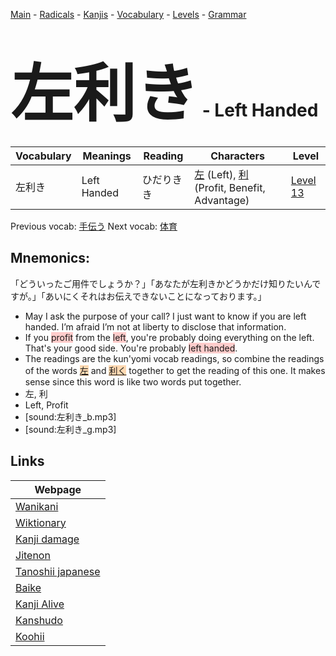 <style> bigfont {font-size: 100px}</style>
[Main](../README.md) -
[Radicals](../radicals.md) -
[Kanjis](../kanjis.md) -
[Vocabulary](../vocabulary.md) -
[Levels](../levels.md) -
[Grammar](../grammar.md)
# <bigfont> 左利き</bigfont> - Left Handed 

| Vocabulary | Meanings | Reading | Characters | Level |
| --- | --- | --- | --- | --- |
| 左利き | Left Handed | ひだりきき |  [左](../kanjis/左.md) (Left), [利](../kanjis/利.md) (Profit, Benefit, Advantage) | [Level 13](../levels/wk_level13.md) |

Previous vocab: [手伝う](手伝う.md) Next vocab: [体育](体育.md) 

## Mnemonics:
「どういったご用件でしょうか？」「あなたが左利きかどうかだけ知りたいんですが。」「あいにくそれはお伝えできないことになっております。」
* May I ask the purpose of your call? I just want to know if you are left handed. I’m afraid I’m not at liberty to disclose that information.
* If you <span style="background-color:#ffcccb"> profit</span> from the <span style="background-color:#ffcccb"> left</span>, you're probably doing everything on the left. That's your good side. You're probably <span style="background-color:#ffcccb"> left handed</span>.
* The readings are the kun'yomi vocab readings, so combine the readings of the words <span style="background-color:#fed8b1"> [左](https://jisho.org/search/左)</span> and <span style="background-color:#fed8b1"> [利く](https://jisho.org/search/利く)</span> together to get the reading of this one. It makes sense since this word is like two words put together.
* 左, 利
* Left, Profit
* [sound:左利き_b.mp3]
* [sound:左利き_g.mp3]


## Links 

| Webpage |
| --- |
| [Wanikani          ](https://www.wanikani.com/kanji/左利き) |
| [Wiktionary        ](https://en.wiktionary.org/wiki/左利き) |
| [Kanji damage      ](http://www.kanjidamage.com/kanji/search?utf8=✓&q=左利き) |
| [Jitenon           ](https://jitenon.com/kanji/左利き) |
| [Tanoshii japanese ](https://www.tanoshiijapanese.com/dictionary/kanji.cfm?k=左利き) |
| [Baike             ](https://baike.baidu.com/item/左利き) |
| [Kanji Alive       ](https://app.kanjialive.com/左利き) |
| [Kanshudo          ](https://www.kanshudo.com/searchmn?q=左利き) |
| [Koohii            ](https://kanji.koohii.com/study/kanji/左利き) |
